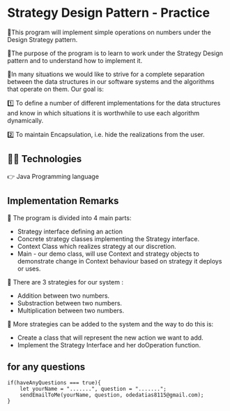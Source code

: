 # Strategy Design Pattern - Practice

🔹This program will implement simple operations on numbers under the Design Strategy pattern.

🔹The purpose of the program is to learn to work under the Strategy Design pattern and to understand how to implement it.

🔹In many situations we would like to strive for a complete separation between the data structures in our software systems and the algorithms that operate on them.
  Our goal is:

1️⃣ To define a number of different implementations for the data structures and know in which situations it is worthwhile to use each algorithm dynamically.

2️⃣ To maintain Encapsulation, i.e. hide the realizations from the user.

## 👨‍💻 Technologies

👉 Java Programming language

## Implementation Remarks

🔹 The program is divided into 4 main parts: 

* Strategy interface defining an action 
* Concrete strategy classes implementing the Strategy interface. 
* Context Class which realizes strategy at our discretion.
* Main - our demo class, will use Context and strategy objects to demonstrate change in Context behaviour based on strategy it deploys or uses.

🔹 There are 3 strategies for our system :

* Addition between two numbers.
* Substraction between two numbers.
* Multiplication between two numbers.

🔹 More strategies can be added to the system and the way to do this is:

* Create a class that will represent the new action we want to add.
* Implement the Strategy Interface and her doOperation function.


## for any questions

```
if(haveAnyQuestions === true){
    let yourName = ".......", question = ".......";
    sendEmailToMe(yourName, question, odedatias8115@gmail.com);
}
```
